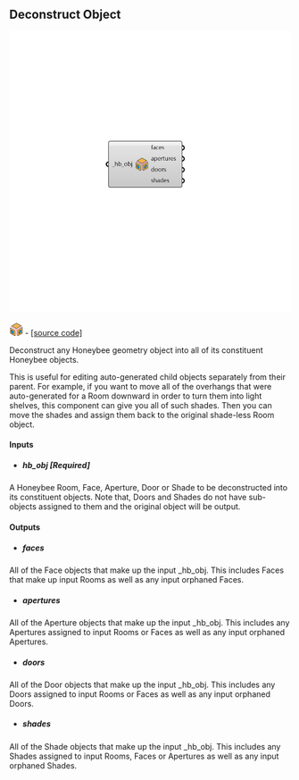 ## Deconstruct Object

![](../../images/components/Deconstruct_Object.png)

![](../../images/icons/Deconstruct_Object.png) - [[source code]](https://github.com/ladybug-tools/honeybee-grasshopper-core/blob/master/ladybug_grasshopper/src//HB%20Deconstruct%20Object.py)


Deconstruct any Honeybee geometry object into all of its constituent Honeybee objects. 

This is useful for editing auto-generated child objects separately from their parent. For example, if you want to move all of the overhangs that were auto-generated for a Room downward in order to turn them into light shelves, this component can give you all of such shades. Then you can move the shades and assign them back to the original shade-less Room object. 



#### Inputs
* ##### hb_obj [Required]
A Honeybee Room, Face, Aperture, Door or Shade to be deconstructed into its constituent objects. Note that, Doors and Shades do not have sub-objects assigned to them and the original object will be output. 

#### Outputs
* ##### faces
All of the Face objects that make up the input _hb_obj. This includes Faces that make up input Rooms as well as any input orphaned Faces. 
* ##### apertures
All of the Aperture objects that make up the input _hb_obj. This includes any Apertures assigned to input Rooms or Faces as well as any input orphaned Apertures. 
* ##### doors
All of the Door objects that make up the input _hb_obj. This includes any Doors assigned to input Rooms or Faces as well as any input orphaned Doors. 
* ##### shades
All of the Shade objects that make up the input _hb_obj. This includes any Shades assigned to input Rooms, Faces or Apertures as well as any input orphaned Shades. 